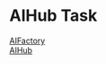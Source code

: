 # AIHub Task
[AIFactory](https://aifactory.space/)
<br>[AIHub](https://www.aihub.or.kr/)

<br></br>


